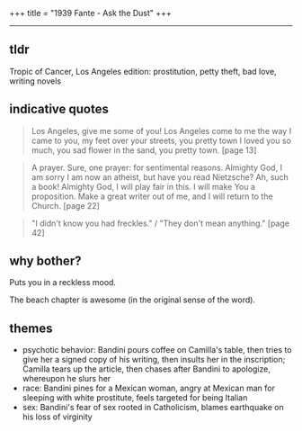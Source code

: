 +++
title = "1939 Fante - Ask the Dust"
+++

---

## tldr

Tropic of Cancer, Los Angeles edition: prostitution, petty theft, bad love, writing novels

## indicative quotes

> Los Angeles, give me some of you! Los Angeles come to me the way I came to you, my feet over your streets, you pretty town I loved you so much, you sad flower in the sand, you pretty town. [page 13]

> A prayer. Sure, one prayer: for sentimental reasons. Almighty God, I am sorry I am now an atheist, but have you read Nietzsche? Ah, such a book! Almighty God, I will play fair in this. I will make You a proposition. Make a great writer out of me, and I will return to the Church. [page 22]

> "I didn't know you had freckles." / "They don't mean anything." [page 42]

## why bother?

Puts you in a reckless mood.

The beach chapter is awesome (in the original sense of the word).

## themes

* psychotic behavior: Bandini pours coffee on Camilla's table, then tries to give her a signed copy of his writing, then insults her in the inscription; Camilla tears up the article, then chases after Bandini to apologize, whereupon he slurs her
* race: Bandini pines for a Mexican woman, angry at Mexican man for sleeping with white prostitute, feels targeted for being Italian
* sex: Bandini's fear of sex rooted in Catholicism, blames earthquake on his loss of virginity
